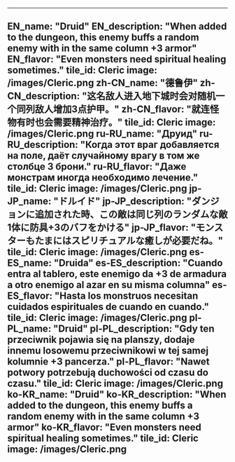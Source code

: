 ---

EN_name: "Druid"
EN_description: "When added to the dungeon, this enemy buffs a random enemy with in the same column +3 armor"
EN_flavor: "Even monsters need spiritual healing sometimes."
tile_id: Cleric
image: /images/Cleric.png
zh-CN_name: "德鲁伊"
zh-CN_description: "这名敌人进入地下城时会对随机一个同列敌人增加3点护甲。"
zh-CN_flavor: "就连怪物有时也会需要精神治疗。"
tile_id: Cleric
image: /images/Cleric.png
ru-RU_name: "Друид"
ru-RU_description: "Когда этот враг добавляется на поле, даёт случайному врагу в том же столбце 3 брони."
ru-RU_flavor: "Даже монстрам иногда необходимо лечение."
tile_id: Cleric
image: /images/Cleric.png
jp-JP_name: "ドルイド"
jp-JP_description: "ダンジョンに追加された時、この敵は同じ列のランダムな敵1体に防具+3のバフをかける"
jp-JP_flavor: "モンスターもたまにはスピリチュアルな癒しが必要だね。"
tile_id: Cleric
image: /images/Cleric.png
es-ES_name: "Druida"
es-ES_description: "Cuando entra al tablero, este enemigo da +3 de armadura a otro enemigo al azar en su misma columna"
es-ES_flavor: "Hasta los monstruos necesitan cuidados espirituales de cuando en cuando."
tile_id: Cleric
image: /images/Cleric.png
pl-PL_name: "Druid"
pl-PL_description: "Gdy ten przeciwnik pojawia się na planszy, dodaje innemu losowemu przeciwnikowi w tej samej kolumnie +3 pancerza."
pl-PL_flavor: "Nawet potwory potrzebują duchowości od czasu do czasu."
tile_id: Cleric
image: /images/Cleric.png
ko-KR_name: "Druid"
ko-KR_description: "When added to the dungeon, this enemy buffs a random enemy with in the same column +3 armor"
ko-KR_flavor: "Even monsters need spiritual healing sometimes."
tile_id: Cleric
image: /images/Cleric.png
---